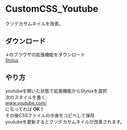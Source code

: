# CustomCSS_Youtube
クソデカサムネイルを改善。  
## ダウンロード
↓のブラウザの拡張機能をダウンロード  
[Stylus](https://chromewebstore.google.com/detail/stylus/clngdbkpkpeebahjckkjfobafhncgmne?hl=JA)  
## やり方
youtubeを開いた状態で拡張機能からStylusを選択  
次のスタイルを書く:  
www.youtube.com/  
になってれば **OK！**  
その後CSSファイルの中身をコピペして保存  
youtubeを更新するとクソデカサムネイルが改善されます。
